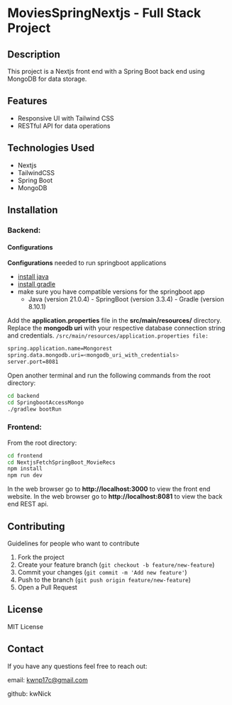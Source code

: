 # MoviesSpringNextjs - Full Stack Project

## Description
This project is a Nextjs front end with a Spring Boot back end using MongoDB for data storage.

## Features
- Responsive UI with Tailwind CSS
- RESTful API for data operations

## Technologies Used
- Nextjs
- TailwindCSS
- Spring Boot
- MongoDB

## Installation

### Backend:

#### Configurations

**Configurations** needed to run springboot applications
- [install java](https://bell-sw.com/pages/downloads/#jdk-21-lts)
- [install gradle](https://gradle.org/install/)
- make sure you have compatible versions for the springboot app
    - Java (version 21.0.4) - SpringBoot (version 3.3.4) - Gradle (version 8.10.1)

Add the **application.properties** file in the **src/main/resources/** directory.
Replace the **mongodb uri** with your respective database connection string and credentials.
```/src/main/resources/application.properties file: ```
```bash
spring.application.name=Mongorest
spring.data.mongodb.uri=<mongodb_uri_with_credentials>
server.port=8081
```

Open another terminal and run the following commands from the root directory:

```bash
cd backend
cd SpringbootAccessMongo
./gradlew bootRun
```

### Frontend:

From the root directory:

```bash
cd frontend
cd NextjsFetchSpringBoot_MovieRecs
npm install
npm run dev
```

In the web browser go to **http://localhost:3000** to view the front end website.
In the web browser go to **http://localhost:8081** to view the back end REST api.

## Contributing
Guidelines for people who want to contribute
1. Fork the project
2. Create your feature branch (``git checkout -b feature/new-feature``)
3. Commit your changes (``git commit -m 'Add new feature'``)
4. Push to the branch (``git push origin feature/new-feature``)
5. Open a Pull Request

## License
MIT License

## Contact
If you have any questions feel free to reach out:

email: kwnp17c@gmail.com

github: kwNick